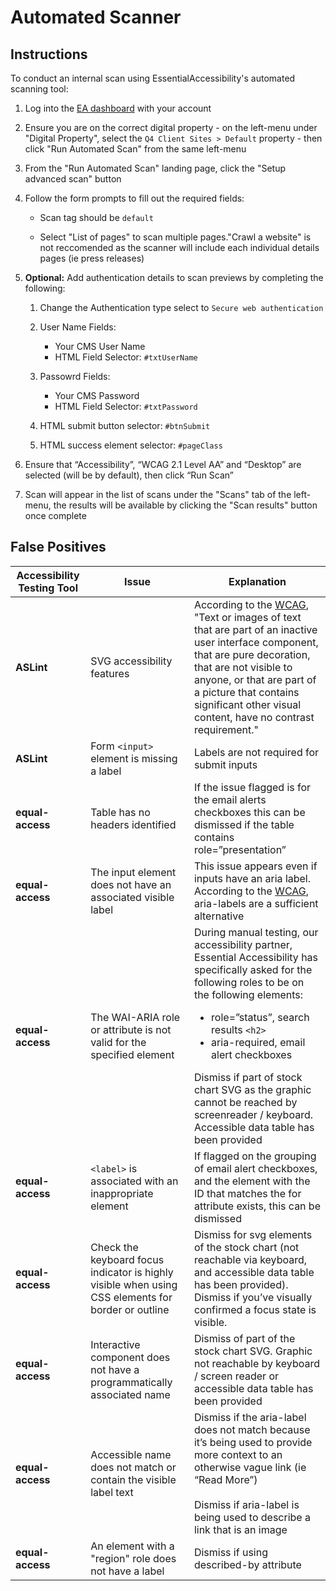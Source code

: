 # Automated Scanner

## Instructions
To conduct an internal scan using EssentialAccessibility's automated scanning tool:

1. Log into the [EA dashboard](https://dashboard.essentialaccessibility.com/) with your account

2. Ensure you are on the correct digital property - on the left-menu under "Digital Property", select the `Q4 Client Sites > Default` property - then click "Run Automated Scan" from the same left-menu

3. From the "Run Automated Scan" landing page, click the "Setup advanced scan" button

4. Follow the form prompts to fill out the required fields:
    - Scan tag should be `default`

    - Select "List of pages" to scan multiple pages."Crawl a website" is not reccomended as the scanner will include each individual details pages (ie press releases)

5. **Optional:** Add authentication details to scan previews by completing the following:
    1. Change the Authentication type select to `Secure web authentication`

    2. User Name Fields:
        - Your CMS User Name
        - HTML Field Selector: `#txtUserName`

    3. Passowrd Fields:
        - Your CMS Password
        - HTML Field Selector: `#txtPassword`

    4. HTML submit button selector: `#btnSubmit`

    5. HTML success element selector: `#pageClass`

6. Ensure that “Accessibility”, “WCAG 2.1 Level AA” and “Desktop” are selected (will be by default), then click “Run Scan”

7. Scan will appear in the list of scans under the "Scans" tab of the left-menu, the results will be available by clicking the "Scan results" button once complete


## False Positives
| Accessibility Testing Tool | Issue          | Explanation |
|----------------------------|----------------|-------------|
| **ASLint** | SVG accessibility features | According to the [WCAG](https://www.w3.org/WAI/WCAG21/Understanding/name-role-value#sufficient), "Text or images of text that are part of an inactive user interface component, that are pure decoration, that are not visible to anyone, or that are part of a picture that contains significant other visual content, have no contrast requirement." |
| **ASLint** | Form `<input>` element is missing a label | Labels are not required for submit inputs |
| **equal-access** | Table has no headers identified | If the issue flagged is for the email alerts checkboxes this can be dismissed if the table contains role=”presentation” |
| **equal-access** | The input element does not have an associated visible label | This issue appears even if inputs have an aria label. According to the [WCAG](https://www.w3.org/WAI/WCAG21/Understanding/name-role-value#sufficient), aria-labels are a sufficient alternative |
| **equal-access** | The WAI-ARIA role or attribute is not valid for the specified element | During manual testing, our accessibility partner, Essential Accessibility has specifically asked for the following roles to be on the following elements:<ul><li>role=”status”, search results `<h2>`</li><li>aria-required, email alert checkboxes</li></ul>Dismiss if part of stock chart SVG as the graphic cannot be reached by screenreader / keyboard. Accessible data table has been provided |
| **equal-access** | `<label>` is associated with an inappropriate element | If flagged on the grouping of email alert checkboxes, and the element with the ID that matches the for attribute exists, this can be dismissed |
| **equal-access** | Check the keyboard focus indicator is highly visible when using CSS elements for border or outline | Dismiss for svg elements of the stock chart (not reachable via keyboard, and accessible data table has been provided). <br>Dismiss if you’ve visually confirmed a focus state is visible. |
| **equal-access** | Interactive component does not have a programmatically associated name | Dismiss of part of the stock chart SVG. Graphic not reachable by keyboard / screen reader or accessible data table has been provided |
| **equal-access** | Accessible name does not match or contain the visible label text | Dismiss if the aria-label does not match because it’s being used to provide more context to an otherwise vague link (ie “Read More”) <br/><br/>Dismiss if aria-label is being used to describe a link that is an image |
| **equal-access** | An element with a "region" role does not have a label | Dismiss if using described-by attribute |


